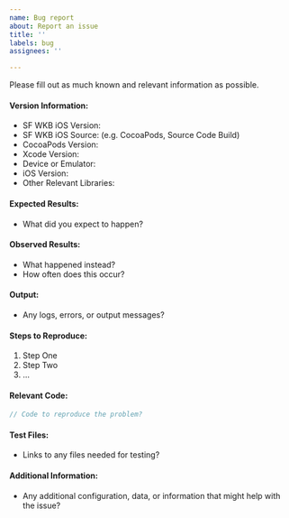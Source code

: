 ```yaml
---
name: Bug report
about: Report an issue
title: ''
labels: bug
assignees: ''

---
```


Please fill out as much known and relevant information as possible.

#### Version Information:

  * SF WKB iOS Version:
  * SF WKB iOS Source: (e.g. CocoaPods, Source Code Build)
  * CocoaPods Version:
  * Xcode Version:
  * Device or Emulator:
  * iOS Version:
  * Other Relevant Libraries:

#### Expected Results:

  * What did you expect to happen?

#### Observed Results:

  * What happened instead?
  * How often does this occur?

#### Output:

  * Any logs, errors, or output messages?

#### Steps to Reproduce:

  1. Step One
  2. Step Two
  3. ...

#### Relevant Code:

```objectivec
// Code to reproduce the problem?
```

#### Test Files:

  * Links to any files needed for testing?

#### Additional Information:

  * Any additional configuration, data, or information that might help with the issue?
